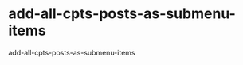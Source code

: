 add-all-cpts-posts-as-submenu-items
===================================

add-all-cpts-posts-as-submenu-items
